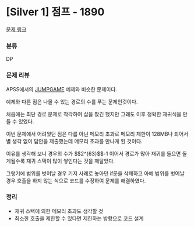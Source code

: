 # [Silver 1] 점프 - 1890
[문제 링크](https://www.acmicpc.net/problem/1890)

### 분류
DP

### 문제 리뷰
<p>APSS에서의 <a href="https://github.com/hellowarts/Algorithm_Study/blob/main/APSS/8_Dynamic_Programing/Example_problem/JUMPGAME.cpp">JUMPGAME</a> 예제와 비슷한 문제이다.</p>
<p>예제와 다른 점은 나올 수 있는 경로의 수를 푸는 문제인것이다.</p>
<p>처음에는 최단 경로 문제로 착각하여 삽을 팠긴 했지만 그래도 이후 정확한 재귀식을 만들 수 있었다.</p>
<p>이번 문제에서 어려웠던 점은 다름 아닌 메모리 초과로 메모리 제한이 128MB나 되어서 별 생각 없이 답안을 제출했는데 메모리 초과를 만나게 된 것이다.</p>
<p>이유를 생각해 보니 경우의 수가 $$2^{63}$$-1 이어서 경로가 많아 재귀를 돌으면 돌게될수록 재귀 스택이 많이 쌓인다는 것을 깨달았다.</p>
<p>그렇기에 범위를 벗어날 경우 기저 사례로 놓아던 if문을 삭제하고 아예 범위를 벗어날 경우 호출을 하지 않는 식으로 코드를 수정하여 문제를 해결하였다.</p>

### 정리
+ 재귀 스택에 의한 메모리 초과도 생각할 것
+ 최소한 호출을 제한할 수 있다면 제한하는 방향으로 코드 설계